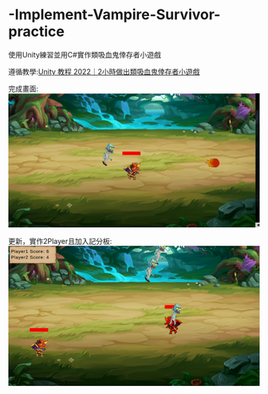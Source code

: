 # -Implement-Vampire-Survivor-practice
使用Unity練習並用C#實作類吸血鬼倖存者小遊戲

遵循教學:[Unity 教程 2022｜2小時做出類吸血鬼倖存者小遊戲](https://www.youtube.com/watch?v=zJcyw-bF28Q&list=PLGeX91RwC_x-H2nNzbyZUAZIQYBDkdpmV&index=16)

完成畫面:
![image](https://github.com/coconpou/-Implement-Vampire-Survivor-practice/blob/main/vampireSurvivor1.png?raw=true)

更新，實作2Player且加入記分板:
![image](https://github.com/coconpou/-Implement-Vampire-Survivor-practice/blob/main/example_image/vampireSurvivor_2player.png?raw=true)
